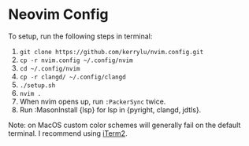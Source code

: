 # Neovim Config

To setup, run the following steps in terminal:

1. `git clone https://github.com/kerrylu/nvim.config.git`
2. `cp -r nvim.config ~/.config/nvim`
3. `cd ~/.config/nvim`
4. `cp -r clangd/ ~/.config/clangd`
5. `./setup.sh`
6. `nvim .`
7. When nvim opens up, run `:PackerSync` twice.
8. Run :MasonInstall {lsp} for lsp in {pyright, clangd, jdtls}.

Note: on MacOS custom color schemes will generally fail on the default terminal. I recommend using [iTerm2](https://iterm2.com/).
